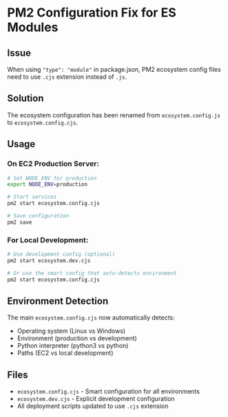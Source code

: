 # PM2 Configuration Fix for ES Modules

## Issue
When using `"type": "module"` in package.json, PM2 ecosystem config files need to use `.cjs` extension instead of `.js`.

## Solution
The ecosystem configuration has been renamed from `ecosystem.config.js` to `ecosystem.config.cjs`.

## Usage

### On EC2 Production Server:
```bash
# Set NODE_ENV for production
export NODE_ENV=production

# Start services
pm2 start ecosystem.config.cjs

# Save configuration
pm2 save
```

### For Local Development:
```bash
# Use development config (optional)
pm2 start ecosystem.dev.cjs

# Or use the smart config that auto-detects environment
pm2 start ecosystem.config.cjs
```

## Environment Detection
The main `ecosystem.config.cjs` now automatically detects:
- Operating system (Linux vs Windows)
- Environment (production vs development)
- Python interpreter (python3 vs python)
- Paths (EC2 vs local development)

## Files
- `ecosystem.config.cjs` - Smart configuration for all environments
- `ecosystem.dev.cjs` - Explicit development configuration
- All deployment scripts updated to use `.cjs` extension
